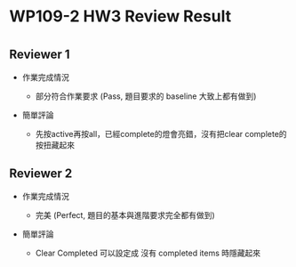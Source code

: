
WP109-2 HW3 Review Result
=========================

# 

## Reviewer 1
- 作業完成情況
	- 部分符合作業要求 (Pass, 題目要求的 baseline 大致上都有做到)

- 簡單評論
	- 先按active再按all，已經complete的燈會亮錯，沒有把clear complete的按扭藏起來


## Reviewer 2
- 作業完成情況
	- 完美 (Perfect, 題目的基本與進階要求完全都有做到)

- 簡單評論
	- Clear Completed 可以設定成 沒有 completed items 時隱藏起來

